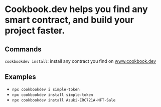 # Cookbook.dev helps you find any smart contract, and build your project faster.

## Commands

`cookbookdev install`: install any contract you find on www.cookbook.dev

## Examples

- `npx cookbookdev i simple-token`
- `npx cookbookdev install simple-token`
- `npx cookbookdev install Azuki-ERC721A-NFT-Sale`
